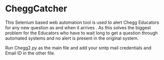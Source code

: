 # CheggCatcher
This Selenium based web automation tool is used to alert Chegg Educators for any new question as and when it arrives . As this solves the biggest problem for the Educators who have to wait long to get a question through automated systems and no alert is present in the original system.

Run Chegg2.py as the main file and add your smtp mail credentials and Email ID in the other file.
